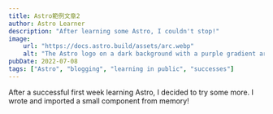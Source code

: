 ```yaml
---
title: Astro範例文章2
author: Astro Learner
description: "After learning some Astro, I couldn't stop!"
image:
    url: "https://docs.astro.build/assets/arc.webp"
    alt: "The Astro logo on a dark background with a purple gradient arc."
pubDate: 2022-07-08
tags: ["Astro", "blogging", "learning in public", "successes"]
---
```

After a successful first week learning Astro, I decided to try some more. I wrote and imported a small component from memory!